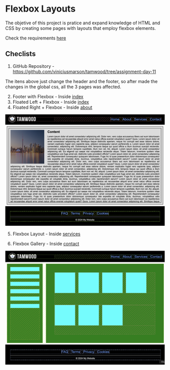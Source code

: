 # Flexbox Layouts

The objetive of this project is pratice and expand knowledge of HTML and CSS by creating some pages with layouts
that employ flexbox elements.

Check the requirements [here](/flexbox-layouts/docs/Assignment%20-%20CSS%20Flexbox%20Layouts.pdf)

## Checlists 

1. GitHub Repository - https://github.com/viniciusmarson/tamwood/tree/assignment-day-11

The itens above just change the header and the footer, so after made the changes in the global css, all the 3 pages was affected.

2. Footer with Flexbox - Inside [index](./index.html)
3. Floated Left + Flexbox - Inside [index](./index.html)
4. Floated Right + Flexbox - Inside [about](./about.html)

![Flexbox](./assets/flexbox.png)

5. Flexbox Layout - Inside [services](./services.html)

6. Flexbox Gallery - Inside [contact](./contact.html)

![Flexbox Gallery](./assets/flex-box-gallery.png)